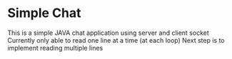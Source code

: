 # Simple Chat
This is a simple JAVA chat application using server and client socket
Currently only able to read one line at a time (at each loop)
Next step is to implement reading multiple lines
